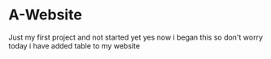 # A-Website
Just my first project and not started yet
yes now i began this so don't worry
today i have added table to my website
